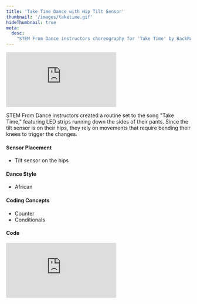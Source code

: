 ```yaml
---
title: 'Take Time Dance with Hip Tilt Sensor'
thumbnail: '/images/taketime.gif'
hideThumbnail: true
meta:
  desc:
    "STEM From Dance instructors choreography for 'Take Time' by BackRoad Gee"
---
```

<div class="flex justify-center">
  <iframe
    src="https://nyu.app.box.com/embed/s/0dphnj1hkyl7ut3f5jw44hi0bnbjkovw?sortColumn=date"
    class="w-11/12 lg:w-2/3 aspect-video"
    frameborder="0"
    allowfullscreen
    webkitallowfullscreen
    msallowfullscreen
  ></iframe>
</div>


STEM From Dance instructors created a routine set to the song "Take Time," featuring LED strips running down the sides of their pants. Since the tilt sensor is on their hips, they rely on movements that require bending their knees to trigger the changes. 

#### Sensor Placement

+ Tilt sensor on the hips

#### Dance Style

+ African

#### Coding Concepts

+ Counter
+ Conditionals

#### Code

<div class="flex justify-center">
  <div style="position:relative;width:80%;padding-bottom:56.25%; /* 16:9 */ overflow:hidden;">
    <iframe
      src="https://maker.makecode.com/#pub:_a7tUTxY2L3uD"
      class="absolute inset-0 w-full h-full"
      frameborder="0"
      sandbox="allow-popups allow-forms allow-scripts allow-same-origin"
    ></iframe>
  </div>
</div>
